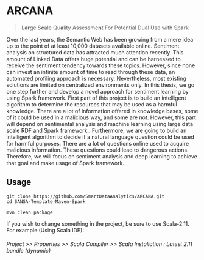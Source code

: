 # ARCANA
> L**ar**ge S**c**ale Qu**a**lity Assessme**n**t For Potential Dual Use with Sp**a**rk

Over the last years, the Semantic Web has been growing from a mere idea up to the point of at least 10,000 datasets available online.
Sentiment analysis on structured data has attracted much attention recently. This amount of Linked Data offers huge potential and can be harnessed to receive the sentiment tendency towards these topics. However, since none can invest an infinite amount of time to read through these data, an automated profiling approach is necessary. Nevertheless, most existing solutions are limited on centralized environments only.
In this thesis, we go one step further and develop a novel approach for sentiment learning by using Spark framework.
First part of this project is to build an intelligent algorithm to determine the resources that may be used as a harmful knowledge. There are a lot of information offered in knowledge bases, some of it could be used in a malicious way, and some are not. However, this part will depend on sentimental analysis and machine learning using large data scale RDF and Spark framework..
Furthermore, we are going to build an intelligent algorithm to decide if a natural language question could be used for harmful purposes. There are a lot of questions online used to acquire malicious information. These questions could lead to dangerous actions. Therefore, we will focus on sentiment analysis and deep learning to achieve that goal and make usage of Spark framework.

Usage
----------

```
git clone https://github.com/SmartDataAnalytics/ARCANA.git
cd SANSA-Template-Maven-Spark

mvn clean package
````

If you wish to change something in the project, be sure to use Scala-2.11. 
For example (Using Scala IDE):
###### Project >> Properties >> Scala Compiler >> Scala Installation : Latest 2.11 bundle (dynamic) 

